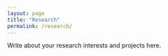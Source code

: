 ```yaml
---
layout: page
title: "Research"
permalink: /research/
---
```


Write about your research interests and projects here.

